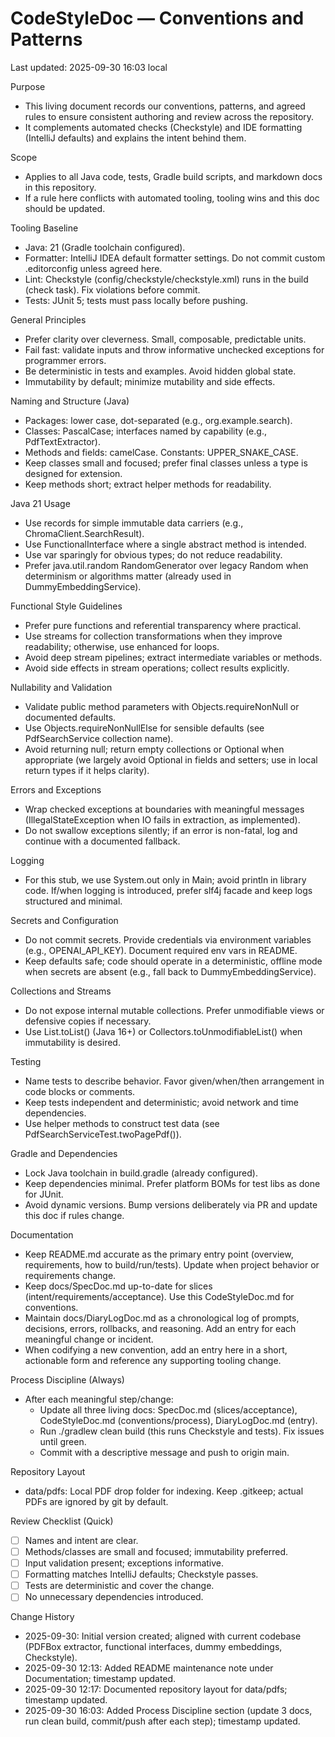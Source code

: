 # CodeStyleDoc — Conventions and Patterns

Last updated: 2025-09-30 16:03 local

Purpose
- This living document records our conventions, patterns, and agreed rules to ensure consistent authoring and review across the repository.
- It complements automated checks (Checkstyle) and IDE formatting (IntelliJ defaults) and explains the intent behind them.

Scope
- Applies to all Java code, tests, Gradle build scripts, and markdown docs in this repository.
- If a rule here conflicts with automated tooling, tooling wins and this doc should be updated.

Tooling Baseline
- Java: 21 (Gradle toolchain configured).
- Formatter: IntelliJ IDEA default formatter settings. Do not commit custom .editorconfig unless agreed here.
- Lint: Checkstyle (config/checkstyle/checkstyle.xml) runs in the build (check task). Fix violations before commit.
- Tests: JUnit 5; tests must pass locally before pushing.

General Principles
- Prefer clarity over cleverness. Small, composable, predictable units.
- Fail fast: validate inputs and throw informative unchecked exceptions for programmer errors.
- Be deterministic in tests and examples. Avoid hidden global state.
- Immutability by default; minimize mutability and side effects.

Naming and Structure (Java)
- Packages: lower case, dot-separated (e.g., org.example.search).
- Classes: PascalCase; interfaces named by capability (e.g., PdfTextExtractor).
- Methods and fields: camelCase. Constants: UPPER_SNAKE_CASE.
- Keep classes small and focused; prefer final classes unless a type is designed for extension.
- Keep methods short; extract helper methods for readability.

Java 21 Usage
- Use records for simple immutable data carriers (e.g., ChromaClient.SearchResult).
- Use FunctionalInterface where a single abstract method is intended.
- Use var sparingly for obvious types; do not reduce readability.
- Prefer java.util.random RandomGenerator over legacy Random when determinism or algorithms matter (already used in DummyEmbeddingService).

Functional Style Guidelines
- Prefer pure functions and referential transparency where practical.
- Use streams for collection transformations when they improve readability; otherwise, use enhanced for loops.
- Avoid deep stream pipelines; extract intermediate variables or methods.
- Avoid side effects in stream operations; collect results explicitly.

Nullability and Validation
- Validate public method parameters with Objects.requireNonNull or documented defaults.
- Use Objects.requireNonNullElse for sensible defaults (see PdfSearchService collection name).
- Avoid returning null; return empty collections or Optional when appropriate (we largely avoid Optional in fields and setters; use in local return types if it helps clarity).

Errors and Exceptions
- Wrap checked exceptions at boundaries with meaningful messages (IllegalStateException when IO fails in extraction, as implemented).
- Do not swallow exceptions silently; if an error is non-fatal, log and continue with a documented fallback.

Logging
- For this stub, we use System.out only in Main; avoid println in library code. If/when logging is introduced, prefer slf4j facade and keep logs structured and minimal.

Secrets and Configuration
- Do not commit secrets. Provide credentials via environment variables (e.g., OPENAI_API_KEY). Document required env vars in README.
- Keep defaults safe; code should operate in a deterministic, offline mode when secrets are absent (e.g., fall back to DummyEmbeddingService).

Collections and Streams
- Do not expose internal mutable collections. Prefer unmodifiable views or defensive copies if necessary.
- Use List.toList() (Java 16+) or Collectors.toUnmodifiableList() when immutability is desired.

Testing
- Name tests to describe behavior. Favor given/when/then arrangement in code blocks or comments.
- Keep tests independent and deterministic; avoid network and time dependencies.
- Use helper methods to construct test data (see PdfSearchServiceTest.twoPagePdf()).

Gradle and Dependencies
- Lock Java toolchain in build.gradle (already configured).
- Keep dependencies minimal. Prefer platform BOMs for test libs as done for JUnit.
- Avoid dynamic versions. Bump versions deliberately via PR and update this doc if rules change.

Documentation
- Keep README.md accurate as the primary entry point (overview, requirements, how to build/run/tests). Update when project behavior or requirements change.
- Keep docs/SpecDoc.md up-to-date for slices (intent/requirements/acceptance). Use this CodeStyleDoc.md for conventions.
- Maintain docs/DiaryLogDoc.md as a chronological log of prompts, decisions, errors, rollbacks, and reasoning. Add an entry for each meaningful change or incident.
- When codifying a new convention, add an entry here in a short, actionable form and reference any supporting tooling change.

Process Discipline (Always)
- After each meaningful step/change:
  - Update all three living docs: SpecDoc.md (slices/acceptance), CodeStyleDoc.md (conventions/process), DiaryLogDoc.md (entry).
  - Run ./gradlew clean build (this runs Checkstyle and tests). Fix issues until green.
  - Commit with a descriptive message and push to origin main.

Repository Layout
- data/pdfs: Local PDF drop folder for indexing. Keep .gitkeep; actual PDFs are ignored by git by default.

Review Checklist (Quick)
- [ ] Names and intent are clear.
- [ ] Methods/classes are small and focused; immutability preferred.
- [ ] Input validation present; exceptions informative.
- [ ] Formatting matches IntelliJ defaults; Checkstyle passes.
- [ ] Tests are deterministic and cover the change.
- [ ] No unnecessary dependencies introduced.

Change History
- 2025-09-30: Initial version created; aligned with current codebase (PDFBox extractor, functional interfaces, dummy embeddings, Checkstyle).
- 2025-09-30 12:13: Added README maintenance note under Documentation; timestamp updated.
- 2025-09-30 12:17: Documented repository layout for data/pdfs; timestamp updated.
- 2025-09-30 16:03: Added Process Discipline section (update 3 docs, run clean build, commit/push after each step); timestamp updated.

